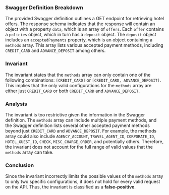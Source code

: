 ### Swagger Definition Breakdown
The provided Swagger definition outlines a GET endpoint for retrieving hotel offers. The response schema indicates that the response will contain an object with a property `data`, which is an array of `offers`. Each `offer` contains a `policies` object, which in turn has a `deposit` object. The `deposit` object includes an `acceptedPayments` property, which is an object containing a `methods` array. This array lists various accepted payment methods, including `CREDIT_CARD` and `ADVANCE_DEPOSIT` among others.

### Invariant
The invariant states that the `methods` array can only contain one of the following combinations: `[CREDIT_CARD]` or `[CREDIT_CARD, ADVANCE_DEPOSIT]`. This implies that the only valid configurations for the `methods` array are either just `CREDIT_CARD` or both `CREDIT_CARD` and `ADVANCE_DEPOSIT`.

### Analysis
The invariant is too restrictive given the information in the Swagger definition. The `methods` array can include multiple payment methods, and the Swagger definition lists several other accepted payment methods beyond just `CREDIT_CARD` and `ADVANCE_DEPOSIT`. For example, the methods array could also include `AGENCY_ACCOUNT`, `TRAVEL_AGENT_ID`, `CORPORATE_ID`, `HOTEL_GUEST_ID`, `CHECK`, `MISC_CHARGE_ORDER`, and potentially others. Therefore, the invariant does not account for the full range of valid values that the `methods` array can take.

### Conclusion
Since the invariant incorrectly limits the possible values of the `methods` array to only two specific configurations, it does not hold for every valid request on the API. Thus, the invariant is classified as a **false-positive**.
